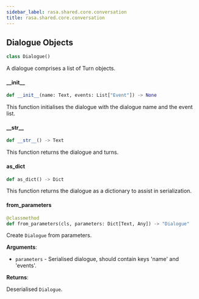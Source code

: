 ```yaml
---
sidebar_label: rasa.shared.core.conversation
title: rasa.shared.core.conversation
---
```

## Dialogue Objects

```python
class Dialogue()
```

A dialogue comprises a list of Turn objects.

#### \_\_init\_\_

```python
def __init__(name: Text, events: List["Event"]) -> None
```

This function initialises the dialogue with the dialogue name and the event
list.

#### \_\_str\_\_

```python
def __str__() -> Text
```

This function returns the dialogue and turns.

#### as\_dict

```python
def as_dict() -> Dict
```

This function returns the dialogue as a dictionary to assist in
serialization.

#### from\_parameters

```python
@classmethod
def from_parameters(cls, parameters: Dict[Text, Any]) -> "Dialogue"
```

Create `Dialogue` from parameters.

**Arguments**:

- `parameters` - Serialised dialogue, should contain keys &#x27;name&#x27; and &#x27;events&#x27;.
  

**Returns**:

  Deserialised `Dialogue`.

